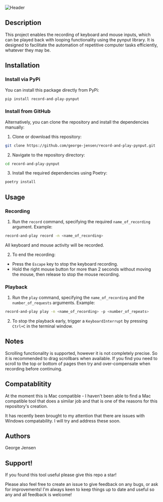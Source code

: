 ![Header](READMEHeader.png "Header")

## Description

This project enables the recording of keyboard and mouse inputs, which can be played back with looping functionality using the pynput library. It is designed to facilitate the automation of repetitive computer tasks efficiently, whatever they may be.

## Installation

### Install via PyPi

You can install this package directly from PyPi:

```bash
pip install record-and-play-pynput
```

### Install from GitHub

Alternatively, you can clone the repository and install the dependencies manually:

1. Clone or download this repository:

```bash
git clone https://github.com/george-jensen/record-and-play-pynput.git
```

2. Navigate to the repository directory:

```bash
cd record-and-play-pynput
```

3. Install the required dependencies using Poetry:

```bash
poetry install
```

## Usage

### Recording

1. Run the `record` command, specifying the required `name_of_recording` argument. Example:

```bash
record-and-play record -n <name_of_recording>
```

All keyboard and mouse activity will be recorded.

2. To end the recording:

- Press the `Escape` key to stop the keyboard recording.
- Hold the right mouse button for more than 2 seconds without moving the mouse, then release to stop the mouse recording.

### Playback

1. Run the `play` command, specifying the `name_of_recording` and the `number_of_requests` arguments. Example:

```bash
record-and-play play -n <name_of_recording> -p <number_of_repeats>
```

2. To stop the playback early, trigger a `KeyboardInterrupt` by pressing `Ctrl+C` in the terminal window.

## Notes

Scrolling functionality is supported, however it is not completely precise. So it is recommended to drag scrollbars when available. If you find you need to scroll to the top or bottom of pages then try and over-compensate when recording before continuing.

## Compatablitity

At the moment this is Mac compatible - I haven't been able to find a Mac compatible tool that does a similar job and that is one of the reasons for this repository's creation.

It has recently been brought to my attention that there are issues with Windows compatability. I will try and address these soon.

<h2>Authors</h2>
George Jensen

<h2>Support!</h2>
If you found this tool useful please give this repo a star!

Please also feel free to create an issue to give feedback on any bugs, or ask for improvements! I'm always keen to keep things up to date and useful so any and all feedback is welcome!
